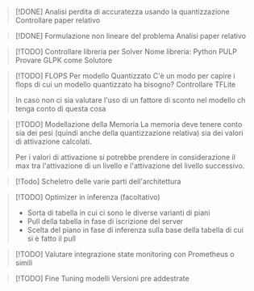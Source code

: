 
> [!DONE] Analisi perdita di accuratezza usando la quantizzazione
> Controllare paper relativo

> [!DONE] Formulazione non lineare del problema
> Analisi paper relativo

> [!TODO] Controllare libreria per Solver
> Nome libreria: Python PULP
> Provare GLPK come Solutore

> [!TODO] FLOPS Per modello Quantizzato
> C'è un modo per capire i flops di cui un modello quantizzato ha bisogno? Controllare TFLite
> 
> In caso non ci sia valutare l'uso di un fattore di sconto nel modello ch tenga conto di questa cosa

> [!TODO] Modellazione della Memoria 
> La memoria deve tenere conto sia dei pesi (quindi anche della quantizzazione relativa) sia dei valori di attivazione calcolati.
> 
> Per i valori di attivazione si potrebbe prendere in considerazione il max tra l'attivazione di un livello e l'attivazione del livello successivo.

> [!Todo] Scheletro delle varie parti dell'architettura

> [!TODO] Optimizer in inferenza (facoltativo)
> - Sorta di tabella in cui ci sono le diverse varianti di piani
> - Pull della tabella in fase di iscrizione del server
> - Scelta del piano in fase di inferenza sulla base della tabella di cui si è fatto il pull

> [!TODO] Valutare integrazione state monitoring con Prometheus o simili
> 

> [!TODO] Fine Tuning modelli
> Versioni pre addestrate


